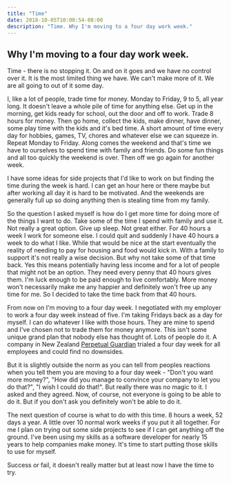 ```yaml
---
title: "Time"
date: 2018-10-05T10:00:54-08:00
description: "Time. Why I'm moving to a four day work week."
---
```


## Why I'm moving to a four day work week.

Time - there is no stopping it. On and on it goes and we have no control over it. It is the most limited thing we have. We can't make more of it. We are all going to out of it some day.

I, like a lot of people, trade time for money. Monday to Friday, 9 to 5, all year long. It doesn't leave a whole pile of time for anything else. Get up in the morning, get kids ready for school, out the door and off to work. Trade 8 hours for money. Then go home, collect the kids, make dinner, have dinner, some play time with the kids and it's bed time. A short amount of time every day for hobbies, games, TV, chores and whatever else we can squeeze in. Repeat Monday to Friday. Along comes the weekend and that's time we have to ourselves to spend time with family and friends. Do some fun things and all too quickly the weekend is over. Then off we go again for another week.

I have some ideas for side projects that I'd like to work on but finding the time during the week is hard. I can get an hour here or there maybe but after working all day it is hard to be motivated. And the weekends are generally full up so doing anything then is stealing time from my family.

So the question I asked myself is how do I get more time for doing more of the things I want to do. Take some of the time I spend with family and use it. Not really a great option. Give up sleep. Not great either. For 40 hours a week I work for someone else. I could quit and suddenly I have 40 hours a week to do what I like. While that would be nice at the start eventually the reality of needing to pay for housing and food would kick in. With a family to support it's not really a wise decision. But why not take some of that time back. Yes this means potentially having less income and for a lot of people that might not be an option. They need every penny that 40 hours gives them. I'm luck enough to be paid enough to live comfortably. More money won't necessarily make me any happier and definitely won't free up any time for me. So I decided to take the time back from that 40 hours.

From now on I'm moving to a four day week. I negotiated with my employer to work a four day week instead of five. I'm taking Fridays back as a day for myself. I can do whatever I like with those hours. They are mine to spend and I've chosen not to trade them for money anymore. This isn't some unique grand plan that nobody else has thought of. Lots of people do it. A company in New Zealand <a target="_blank" href="https://www.theguardian.com/world/2018/oct/02/no-downside-new-zealand-firm-adopts-four-day-week-after-successful-trial">Perpetual Guardian</a> trialed a four day week for all employees and could find no downsides.

But it is slightly outside the norm as you can tell from peoples reactions when you tell them you are moving to a four day week - "Don't you want more money?", "How did you manage to convince your company to let you do that?", "I wish I could do that!". But really there was no magic to it. I asked and they agreed. Now, of course, not everyone is going to be able to do it. But if you don't ask you definitely won't be able to do it.

The next question of course is what to do with this time. 8 hours a week, 52 days a year. A little over 10 normal work weeks if you put it all together. For me I plan on trying out some side projects to see if I can get anything off the ground. I've been using my skills as a software developer for nearly 15 years to help companies make money. It's time to start putting those skills to use for myself.

Success or fail, it doesn't really matter but at least now I have the time to try.